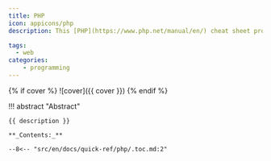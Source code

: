 ```yaml
---
title: PHP
icon: appicons/php
description: This [PHP](https://www.php.net/manual/en/) cheat sheet provides a reference for quickly looking up the correct syntax for the code you use most frequently.

tags:
  - web
categories:
    - programming
---
```


{% if cover %}
![cover]({{ cover }})
{% endif %}

!!! abstract "Abstract"

    {{ description }}

    **_Contents:_**

    --8<-- "src/en/docs/quick-ref/php/.toc.md:2"
